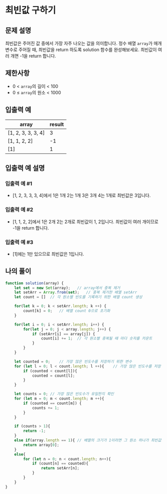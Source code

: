 # 최빈값 구하기

## 문제 설명
최빈값은 주어진 값 중에서 가장 자주 나오는 값을 의미합니다. 정수 배열 `array`가 매개변수로 주어질 때, 최빈값을 return 하도록 solution 함수를 완성해보세요. 최빈값이 여러 개면 -1을 return 합니다.

## 제한사항
- 0 < `array`의 길이 < 100
- 0 ≤ `array`의 원소 < 1000

## 입출력 예
|array|result|
|-------|-------|
|[1, 2, 3, 3, 3, 4]|3|
|[1, 1, 2, 2]|-1|
|[1]|1|

## 입출력 예 설명
### 입출력 예 #1
- [1, 2, 3, 3, 3, 4]에서 1은 1개 2는 1개 3은 3개 4는 1개로 최빈값은 3입니다.
### 입출력 예 #2
- [1, 1, 2, 2]에서 1은 2개 2는 2개로 최빈값이 1, 2입니다. 최빈값이 여러 개이므로 -1을 return 합니다.
### 입출력 예 #3
- [1]에는 1만 있으므로 최빈값은 1입니다.

## 나의 풀이
```js
function solution(array) {
    let set = new Set(array);   // array에서 중복 제거
    let setArr = Array.from(set);   // 중복 제거한 배열 setArr
    let count = []  // 각 원소별 빈도를 기록하기 위한 배열 count 생성

    for(let k = 0; k < setArr.length; k ++) {
        count[k] = 0;   // 배열 count 0으로 초기화
    }

    for(let i = 0; i < setArr.length; i++) {
        for(let j = 0; j < array.length; j++) {
            if (setArr[i] == array[j]) {
                count[i] += 1;  // 각 원소별 중복될 때 마다 숫자를 카운트
            }
        }
    }

    let counted = 0;    // 가장 많은 빈도수를 저장하기 위한 변수
    for (let l = 0; l < count.length; l ++){    // 가장 많은 빈도수를 저장
        if (counted < count[l]){
            counted = count[l];
        }
    }

    let counts = 0; // 가장 많은 빈도수가 유일한지 확인
    for (let m = 0; m < count.length; m ++){
        if (counted == count[m]) {
            counts += 1;
        }
    }

    if (counts > 1){
        return -1;
    }
    else if(array.length == 1){ // 배열의 크기가 1이라면 그 원소 하나가 최빈값
        return array[0];
    }
    else{
        for (let n = 0; n < count.length; n++){
            if (count[n] == counted){
                return setArr[n];
            }
        }
    }
}
```
